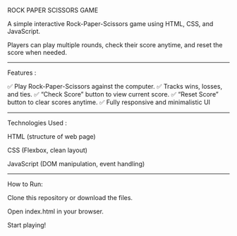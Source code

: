 ROCK PAPER SCISSORS GAME

A simple interactive Rock-Paper-Scissors game using HTML, CSS, and JavaScript.

Players can play multiple rounds, check their score anytime, and reset the score when needed.

---

Features :

✅ Play Rock-Paper-Scissors against the computer.
✅ Tracks wins, losses, and ties.
✅ “Check Score” button to view current score.
✅ “Reset Score” button to clear scores anytime.
✅ Fully responsive and minimalistic UI

---

Technologies Used :

HTML (structure of web page)

CSS (Flexbox, clean layout)

JavaScript (DOM manipulation, event handling)

---

How to Run:

Clone this repository or download the files.

Open index.html in your browser.

Start playing!
